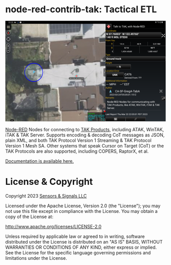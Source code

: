 # node-red-contrib-tak: Tactical ETL

<img
  src="https://raw.githubusercontent.com/snstac/node-red-contrib-tak/main/docs/nr_atak_screenshot.png"
  alt="ATAK Screenshot"
/>

[Node-RED](https://www.nodered.org) Nodes for connecting to [TAK Products](https://www.tak.gov), including ATAK, WinTAK, iTAK & TAK Server. Supports encoding & decoding CoT messages as JSON, plain XML, and both TAK Protocol Version 1 Streaming & TAK Protocol Version 1 Mesh SA. Other systems that speak Cursor on Target (CoT) or the TAK Protocols are also supported, including COPERS, RaptorX, et al.

[Documentation is available here.](https://node-red-contrib-tak.readthedocs.io/)

# License & Copyright

Copyright 2023 [Sensors & Signals LLC](https://www.snstac.com)

Licensed under the Apache License, Version 2.0 (the "License");
you may not use this file except in compliance with the License.
You may obtain a copy of the License at:

http://www.apache.org/licenses/LICENSE-2.0

Unless required by applicable law or agreed to in writing, software
distributed under the License is distributed on an "AS IS" BASIS,
WITHOUT WARRANTIES OR CONDITIONS OF ANY KIND, either express or implied.
See the License for the specific language governing permissions and
limitations under the License.
